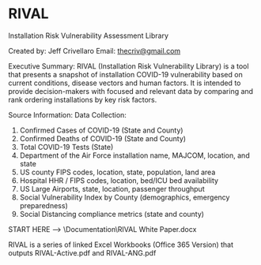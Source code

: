 # RIVAL
Installation Risk Vulnerability Assessment Library

Created by:  Jeff Crivellaro
Email:  thecriv@gmail.com

Executive Summary:  RIVAL (Installation Risk Vulnerability Library) is a tool that presents a snapshot of installation COVID-19 vulnerability based on current conditions, disease vectors and human factors. It is intended to provide decision-makers with focused and relevant data by comparing and rank ordering installations by key risk factors.

Source Information:
Data Collection:
1.	Confirmed Cases of COVID-19 (State and County)
2.	Confirmed Deaths of COVID-19 (State and County)
3.	Total COVID-19 Tests (State)
4.	Department of the Air Force installation name, MAJCOM, location, and state
5.	US county FIPS codes, location, state, population, land area
6.	Hospital HHR / FIPS codes, location, bed/ICU bed availability
7.	US Large Airports, state, location, passenger throughput
8.	Social Vulnerability Index by County (demographics, emergency preparedness)
9.	Social Distancing compliance metrics (state and county)

START HERE --> \Documentation\RIVAL White Paper.docx

RIVAL is a series of linked Excel Workbooks (Office 365 Version) that outputs RIVAL-Active.pdf and RIVAL-ANG.pdf
